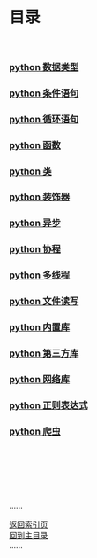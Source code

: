 # 目录

<br />

### [python 数据类型](datetype/Readme.md)

### [python 条件语句](condition/Readme.md)

### [python 循环语句](loop/Readme.md)

### [python 函数](function/Readme.md)

### [python 类](class/Readme.md)

### [python 装饰器](Decorators/Readme.md)

### [python 异步](asyncio/Readme.md)

### [python 协程](coroutines/coroutines.md)

### [python 多线程](multithreading/Readme.md)

### [python 文件读写](file_io/Readme.md)

### [python 内置库](common_built-in_Libraries/Readme.md)

### [python 第三方库](common_third_party_libraries/Readme.md)

### [python 网络库](network_libraries/Readme.md)

### [python 正则表达式](regular_expression/Readme.md)

### [python 爬虫](spider/Readme.md)

<br />
<br />
<br />
<br />
<br />

......

[返回索引页](Readme.md)  
[回到主目录](../README.md)   
......    
